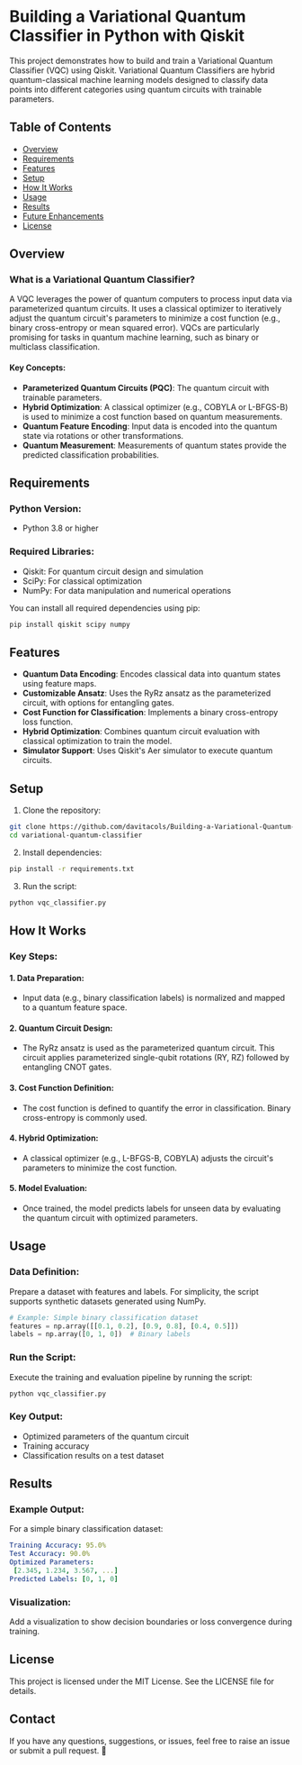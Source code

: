 # Building a Variational Quantum Classifier in Python with Qiskit

This project demonstrates how to build and train a Variational Quantum Classifier (VQC) using Qiskit. Variational Quantum Classifiers are hybrid quantum-classical machine learning models designed to classify data points into different categories using quantum circuits with trainable parameters.

## Table of Contents
- [Overview](#overview)
- [Requirements](#requirements)
- [Features](#features)
- [Setup](#setup)
- [How It Works](#how-it-works)
- [Usage](#usage)
- [Results](#results)
- [Future Enhancements](#future-enhancements)
- [License](#license)

## Overview

### What is a Variational Quantum Classifier?

A VQC leverages the power of quantum computers to process input data via parameterized quantum circuits. It uses a classical optimizer to iteratively adjust the quantum circuit's parameters to minimize a cost function (e.g., binary cross-entropy or mean squared error). VQCs are particularly promising for tasks in quantum machine learning, such as binary or multiclass classification.

#### Key Concepts:
- **Parameterized Quantum Circuits (PQC)**: The quantum circuit with trainable parameters.
- **Hybrid Optimization**: A classical optimizer (e.g., COBYLA or L-BFGS-B) is used to minimize a cost function based on quantum measurements.
- **Quantum Feature Encoding**: Input data is encoded into the quantum state via rotations or other transformations.
- **Quantum Measurement**: Measurements of quantum states provide the predicted classification probabilities.

## Requirements

### Python Version:
- Python 3.8 or higher

### Required Libraries:
- Qiskit: For quantum circuit design and simulation
- SciPy: For classical optimization
- NumPy: For data manipulation and numerical operations

You can install all required dependencies using pip:

```bash
pip install qiskit scipy numpy
```

## Features
- **Quantum Data Encoding**: Encodes classical data into quantum states using feature maps.
- **Customizable Ansatz**: Uses the RyRz ansatz as the parameterized circuit, with options for entangling gates.
- **Cost Function for Classification**: Implements a binary cross-entropy loss function.
- **Hybrid Optimization**: Combines quantum circuit evaluation with classical optimization to train the model.
- **Simulator Support**: Uses Qiskit's Aer simulator to execute quantum circuits.

## Setup

1. Clone the repository:
```bash
git clone https://github.com/davitacols/Building-a-Variational-Quantum-Classifier-in-Python-with-Qiskit.git
cd variational-quantum-classifier
```

2. Install dependencies:
```bash
pip install -r requirements.txt
```

3. Run the script:
```bash
python vqc_classifier.py
```

## How It Works

### Key Steps:

#### 1. Data Preparation:
- Input data (e.g., binary classification labels) is normalized and mapped to a quantum feature space.

#### 2. Quantum Circuit Design:
- The RyRz ansatz is used as the parameterized quantum circuit. This circuit applies parameterized single-qubit rotations (RY, RZ) followed by entangling CNOT gates.

#### 3. Cost Function Definition:
- The cost function is defined to quantify the error in classification. Binary cross-entropy is commonly used.

#### 4. Hybrid Optimization:
- A classical optimizer (e.g., L-BFGS-B, COBYLA) adjusts the circuit's parameters to minimize the cost function.

#### 5. Model Evaluation:
- Once trained, the model predicts labels for unseen data by evaluating the quantum circuit with optimized parameters.

## Usage

### Data Definition:
Prepare a dataset with features and labels. For simplicity, the script supports synthetic datasets generated using NumPy.

```python
# Example: Simple binary classification dataset
features = np.array([[0.1, 0.2], [0.9, 0.8], [0.4, 0.5]])
labels = np.array([0, 1, 0])  # Binary labels
```

### Run the Script:
Execute the training and evaluation pipeline by running the script:

```bash
python vqc_classifier.py
```

### Key Output:
- Optimized parameters of the quantum circuit
- Training accuracy
- Classification results on a test dataset

## Results

### Example Output:
For a simple binary classification dataset:

```yaml
Training Accuracy: 95.0%
Test Accuracy: 90.0%
Optimized Parameters:
 [2.345, 1.234, 3.567, ...]
Predicted Labels: [0, 1, 0]
```

### Visualization:
Add a visualization to show decision boundaries or loss convergence during training.


## License
This project is licensed under the MIT License. See the LICENSE file for details.

## Contact
If you have any questions, suggestions, or issues, feel free to raise an issue or submit a pull request. 🚀
